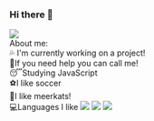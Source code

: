 ### Hi there 👋

<!--
**VitorNasBr/VitorNasBr** is a ✨ _special_ ✨ repository because its `README.md` (this file) appears on your GitHub profile.--!>



<img src="https://cdn.discordapp.com/attachments/819667765123219486/830077210819821589/Vitor.png">
<br>
About me:
<br>
💦 I'm currently working on a project!
<br>
👊If you need help you can call me!
<br>
😴Studying JavaScript
<br>
⚽I like soccer
<br>
🦝I like meerkats!
<br>
💻Languages I like

<img src="https://cdn.discordapp.com/attachments/819667765123219486/830079589019549721/136530.png" position:"absolute">
<img src="https://cdn.discordapp.com/attachments/819667765123219486/830078554553057300/136527.png" left:"10vw";>
<img src="https://cdn.discordapp.com/attachments/819667765123219486/830078715903213608/136528.png">
